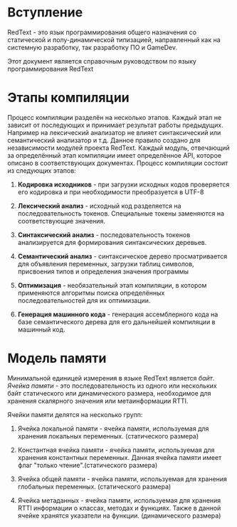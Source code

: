 # Вступление

RedText - это язык программирования общего назначения со статической и полу-динамической типизацией, направленный как на системную разработку, так разработку ПО и GameDev. 

Этот документ является справочным руководством по языку программирования RedText

# Этапы компиляции

Процесс компиляции разделён на несколько этапов. Каждый этап не зависит от последующих и принимает результат работы предыдущих. Например на лексический анализатор не влияет синтаксический или семантический анализатор и т.д. Данное правило создано для независимости модулей проекта RedText. Каждый модуль, отвечающий за определённый этап компиляции имеет определённое API, которое описано в соответствующих документах. Процесс компиляции состоит из следующих этапов:

1. **Кодировка исходников** - при загрузки исходных кодов проверяется его кодировка и при необходимости преобразуется в UTF-8

2. **Лексический анализ** - исходный код разделяется на последовательность токенов. Специальные токены заменяются на соответствующие значения.

3. **Синтаксический анализ** - последовательность токенов анализируется для формирования синтаксических деревьев.

4. **Семантический анализ** - синтаксическое дерево просматривается для объявления переменных, загрузки таблиц символов, присвоения типов и определения значения программы

5. **Оптимизация** - необязательный этап компиляции, в котором применяются алгоритмы поиска определённых последовательностей для их оптимизации.

6. **Генерация машинного кода** - генерация ассемблерного кода на базе семантического дерева для его дальнейшей компиляции в машинный код.

# Модель памяти

Минимальной единицей измерения в языке RedText является *байт*. *Ячейка памяти* - это последовательность из одного или нескольких байт статического или динамического размера, необходимое для хранения скалярного значения или метаинформации RTTI.

Ячейки памяти делятся на несколько групп:

1. Ячейка локальной памяти - ячейка памяти, используемая для хранения локальных переменных. (статического размера)

2. Константная ячейка памяти - ячейка памяти, используемая для хранения константных переменных. Данная ячейка памяти имеет флаг "только чтение".(статического размера)

3. Ячейка общей памяти - ячейка памяти, используемая для хранения глобальных переменных. (статического размера)

4. Ячейка метаданных - ячейка памяти, используемая для хранения RTTI информации о классах, методах и функциях. Также в данной ячейке хранятся указатели на функции. (динамического размера)
